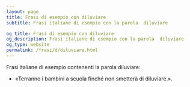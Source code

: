 ```yaml
---
layout: page
title: Frasi di esempio con diluviare 
subtitle: Frasi italiane di esempio con la parola  diluviare

og_title: Frasi di esempio con diluviare 
og_description: Frasi italiane di esempio con la parola  diluviare
og_type: website
permalink: /frasi/d/diluviare.html
---
```


Frasi italiane di esempio contenenti la parola diluviare:


- «Terranno i bambini a scuola finché non smetterà di diluviare.».

